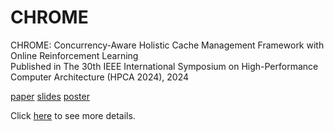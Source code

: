 # CHROME
CHROME: Concurrency-Aware Holistic Cache Management Framework with Online Reinforcement Learning    
Published in The 30th IEEE International Symposium on High-Performance Computer Architecture (HPCA 2024), 2024

[paper](https://xiaoyang-lu.github.io/files/HPCA2024/CHROME_paper.pdf)
[slides](https://xiaoyang-lu.github.io/files/HPCA2024/CHROME_slides_updates.pdf)
[poster](https://xiaoyang-lu.github.io/files/HPCA2024/CHROME_poster_updates.pdf)


Click [here](CHROME/champsim/README.md) to see more details.

